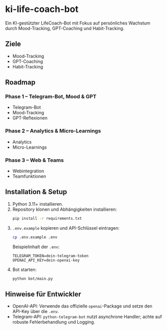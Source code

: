 # ki-life-coach-bot

Ein KI-gestützter LifeCoach-Bot mit Fokus auf persönliches Wachstum durch Mood-Tracking, GPT-Coaching und Habit-Tracking.

## Ziele
- Mood-Tracking
- GPT-Coaching
- Habit-Tracking

## Roadmap

### Phase 1 – Telegram-Bot, Mood & GPT
- Telegram-Bot
- Mood-Tracking
- GPT-Reflexionen

### Phase 2 – Analytics & Micro-Learnings
- Analytics
- Micro-Learnings

### Phase 3 – Web & Teams
- Webintegration
- Teamfunktionen

## Installation & Setup

1. Python 3.11+ installieren.
2. Repository klonen und Abhängigkeiten installieren:
   ```bash
   pip install -r requirements.txt
   ```
3. `.env.example` kopieren und API-Schlüssel eintragen:
   ```bash
   cp .env.example .env
   ```
   Beispielinhalt der `.env`:
   ```env
   TELEGRAM_TOKEN=dein-telegram-token
   OPENAI_API_KEY=dein-openai-key
   ```
4. Bot starten:
   ```bash
   python bot/main.py
   ```

## Hinweise für Entwickler
- OpenAI-API: Verwende das offizielle `openai`-Package und setze den API-Key über die `.env`.
- Telegram-API: `python-telegram-bot` nutzt asynchrone Handler; achte auf robuste Fehlerbehandlung und Logging.
